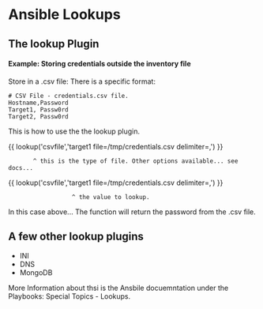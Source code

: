 # Ansible Lookups

## The lookup Plugin

#### Example: Storing credentials outside the inventory file

Store in a .csv file:
   There is a specific format:


```
# CSV File - credentials.csv file.
Hostname,Password
Target1, Passw0rd
Target2, Passw0rd
```

This is how to use the the lookup plugin.

{{ lookup('csvfile','target1 file=/tmp/credentials.csv delimiter=,') }}

           ^ this is the type of file. Other options available... see docs... 


{{ lookup('csvfile','target1 file=/tmp/credentials.csv delimiter=,') }}

                      ^ the value to lookup.

In this case above... The function will return the password from the .csv file.

A few other lookup plugins
--------------------------

 - INI
 - DNS
 - MongoDB

More Information about thsi is the Ansbile docuemntation under the Playbooks: Special Topics - Lookups.
